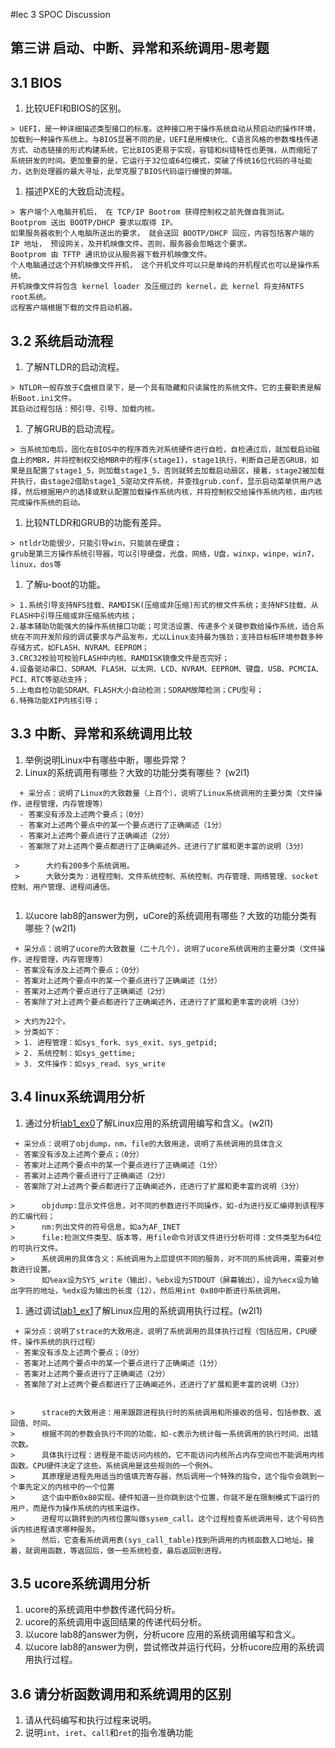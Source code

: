 #lec 3 SPOC Discussion

## 第三讲 启动、中断、异常和系统调用-思考题

## 3.1 BIOS
 1. 比较UEFI和BIOS的区别。
 ```
 > UEFI，是一种详细描述类型接口的标准。这种接口用于操作系统自动从预启动的操作环境，加载到一种操作系统上。与BIOS显著不同的是，UEFI是用模块化、C语言风格的参数堆栈传递方式、动态链接的形式构建系统，它比BIOS更易于实现，容错和纠错特性也更强，从而缩短了系统研发的时间。更加重要的是，它运行于32位或64位模式，突破了传统16位代码的寻址能力，达到处理器的最大寻址，此举克服了BIOS代码运行缓慢的弊端。
 ```
 
 1. 描述PXE的大致启动流程。
 ```
 > 客户端个人电脑开机后， 在 TCP/IP Bootrom 获得控制权之前先做自我测试。
 Bootprom 送出 BOOTP/DHCP 要求以取得 IP。
 如果服务器收到个人电脑所送出的要求， 就会送回 BOOTP/DHCP 回应，内容包括客户端的 IP 地址， 预设网关，及开机映像文件。否则，服务器会忽略这个要求。
 Bootprom 由 TFTP 通讯协议从服务器下载开机映像文件。
 个人电脑通过这个开机映像文件开机， 这个开机文件可以只是单纯的开机程式也可以是操作系统。
 开机映像文件将包含 kernel loader 及压缩过的 kernel，此 kernel 将支持NTFS root系统。
 远程客户端根据下载的文件启动机器。

 ```

## 3.2 系统启动流程
 1. 了解NTLDR的启动流程。
 ```
 > NTLDR一般存放于C盘根目录下，是一个具有隐藏和只读属性的系统文件。它的主要职责是解析Boot.ini文件。
 其启动过程包括：预引导、引导、加载内核。
 ```
 
 1. 了解GRUB的启动流程。
 ```
 > 当系统加电后，固化在BIOS中的程序首先对系统硬件进行自检，自检通过后，就加载启动磁盘上的MBR，并将控制权交给MBR中的程序(stage1)，stage1执行，判断自己是否GRUB，如果是且配置了stage1_5，则加载stage1_5，否则就转去加载启动扇区，接着，stage2被加载并执行，由stage2借助stage1_5驱动文件系统，并查找grub.conf，显示启动菜单供用户选择，然后根据用户的选择或默认配置加载操作系统内核，并将控制权交给操作系统内核，由内核完成操作系统的启动。
```

 1. 比较NTLDR和GRUB的功能有差异。
 ```
 > ntldr功能很少，只能引导win，只能装在硬盘；
 grub是第三方操作系统引导器，可以引导硬盘，光盘，网络，U盘，winxp，winpe，win7，linux，dos等
 ```
 
 1. 了解u-boot的功能。
 ```
 > 1.系统引导支持NFS挂载、RAMDISK(压缩或非压缩)形式的根文件系统；支持NFS挂载、从FLASH中引导压缩或非压缩系统内核；
 2.基本辅助功能强大的操作系统接口功能；可灵活设置、传递多个关键参数给操作系统，适合系统在不同开发阶段的调试要求与产品发布，尤以Linux支持最为强劲；支持目标板环境参数多种存储方式，如FLASH、NVRAM、EEPROM；
 3.CRC32校验可校验FLASH中内核、RAMDISK镜像文件是否完好；
 4.设备驱动串口、SDRAM、FLASH、以太网、LCD、NVRAM、EEPROM、键盘、USB、PCMCIA、PCI、RTC等驱动支持；
 5.上电自检功能SDRAM、FLASH大小自动检测；SDRAM故障检测；CPU型号；
 6.特殊功能XIP内核引导；
```

## 3.3 中断、异常和系统调用比较
 1. 举例说明Linux中有哪些中断，哪些异常？
 1. Linux的系统调用有哪些？大致的功能分类有哪些？  (w2l1)

```
  + 采分点：说明了Linux的大致数量（上百个），说明了Linux系统调用的主要分类（文件操作，进程管理，内存管理等）
  - 答案没有涉及上述两个要点；（0分）
  - 答案对上述两个要点中的某一个要点进行了正确阐述（1分）
  - 答案对上述两个要点进行了正确阐述（2分）
  - 答案除了对上述两个要点都进行了正确阐述外，还进行了扩展和更丰富的说明（3分）
 
 >		大约有200多个系统调用。
 >		大致分类为：进程控制、文件系统控制、系统控制、内存管理、网络管理、socket控制、用户管理、进程间通信。
 
 ```
 1. 以ucore lab8的answer为例，uCore的系统调用有哪些？大致的功能分类有哪些？(w2l1)
 
 ```
  + 采分点：说明了ucore的大致数量（二十几个），说明了ucore系统调用的主要分类（文件操作，进程管理，内存管理等）
  - 答案没有涉及上述两个要点；（0分）
  - 答案对上述两个要点中的某一个要点进行了正确阐述（1分）
  - 答案对上述两个要点进行了正确阐述（2分）
  - 答案除了对上述两个要点都进行了正确阐述外，还进行了扩展和更丰富的说明（3分）
  
  >	大约为22个。
  >	分类如下：
  >	1. 进程管理：如sys_fork、sys_exit、sys_getpid; 
  >	2. 系统控制：如sys_gettime; 
  >	3. 文件操作：如sys_read、sys_write
 
 ```
## 3.4 linux系统调用分析
 1. 通过分析[lab1_ex0](https://github.com/chyyuu/ucore_lab/blob/master/related_info/lab1/lab1-ex0.md)了解Linux应用的系统调用编写和含义。(w2l1)

 ```
  + 采分点：说明了objdump，nm，file的大致用途，说明了系统调用的具体含义
  - 答案没有涉及上述两个要点；（0分）
  - 答案对上述两个要点中的某一个要点进行了正确阐述（1分）
  - 答案对上述两个要点进行了正确阐述（2分）
  - 答案除了对上述两个要点都进行了正确阐述外，还进行了扩展和更丰富的说明（3分）
 
 >		objdump:显示文件信息，对不同的参数进行不同操作，如-d为进行反汇编得到该程序的汇编代码；
 >		nm:列出文件的符号信息，如a为AF_INET
 >		file:检测文件类型、版本等，用file命令对该文件进行分析可得：文件类型为64位的可执行文件。
 >		系统调用的具体含义：系统调用为上层提供不同的服务，对不同的系统调用，需要对参数进行设置。
 >		如%eax设为SYS_write（输出），%ebx设为STDOUT（屏幕输出），设为%ecx设为输出字符的地址，%edx设为输出的长度（12），然后用int 0x80中断进行系统调用。
 
 ```
 1. 通过调试[lab1_ex1](https://github.com/chyyuu/ucore_lab/blob/master/related_info/lab1/lab1-ex1.md)了解Linux应用的系统调用执行过程。(w2l1)
 

 ```
  + 采分点：说明了strace的大致用途，说明了系统调用的具体执行过程（包括应用，CPU硬件，操作系统的执行过程）
  - 答案没有涉及上述两个要点；（0分）
  - 答案对上述两个要点中的某一个要点进行了正确阐述（1分）
  - 答案对上述两个要点进行了正确阐述（2分）
  - 答案除了对上述两个要点都进行了正确阐述外，还进行了扩展和更丰富的说明（3分）
  
  
 >		strace的大致用途：用来跟踪进程执行时的系统调用和所接收的信号，包括参数、返回值、时间。
 >		根据不同的参数会执行不同的功能，如-c表示为统计每一系统调用的执行时间、出错次数。
 >		具体执行过程：进程是不能访问内核的。它不能访问内核所占内存空间也不能调用内核函数。CPU硬件决定了这些。系统调用是这些规则的一个例外。
 >		其原理是进程先用适当的值填充寄存器，然后调用一个特殊的指令，这个指令会跳到一个事先定义的内核中的一个位置
 >		这个由中断0x80实现。硬件知道一旦你跳到这个位置，你就不是在限制模式下运行的用户，而是作为操作系统的内核来运作。
 >		进程可以跳转到的内核位置叫做sysem_call。这个过程检查系统调用号，这个号码告诉内核进程请求哪种服务。
 >		然后，它查看系统调用表(sys_call_table)找到所调用的内核函数入口地址。接着，就调用函数，等返回后，做一些系统检查，最后返回到进程。

 ```
## 3.5 ucore系统调用分析
 1. ucore的系统调用中参数传递代码分析。
 1. ucore的系统调用中返回结果的传递代码分析。
 1. 以ucore lab8的answer为例，分析ucore 应用的系统调用编写和含义。
 1. 以ucore lab8的answer为例，尝试修改并运行代码，分析ucore应用的系统调用执行过程。
 
## 3.6 请分析函数调用和系统调用的区别
 1. 请从代码编写和执行过程来说明。
   1. 说明`int`、`iret`、`call`和`ret`的指令准确功能
 
